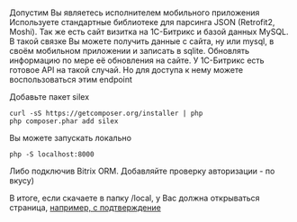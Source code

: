 # 

Допустим Вы являетесь исполнителем мобильного приложения Используете стандартные библиотеке для парсинга JSON (Retrofit2, Moshi). Так же есть сайт визитка на 1С-Битрикс и базой данных MySQL.
В такой связке Вы можете получить данные с сайта, ну или mysql, в своём мобильном приложении и записать в sqlite. Обновлять информацию по мере её обновления на сайте. У 1C-Битрикс есть готовое API на такой случай. Но для доступа к нему можете воспользоваться этим endpoint

Добавьте пакет silex
```
curl -sS https://getcomposer.org/installer | php
php composer.phar add silex
```

Вы можете запускать локально
```
php -S localhost:8000
```

Либо подключив Bitrix ORM. Добавляйте проверку авторизации - по вкусу)

В итоге, если скачаете в папку /local, у Вас должна открываться страница, [например, с подтверждение](https://sitename.net/local/endpointBtirix/echo)